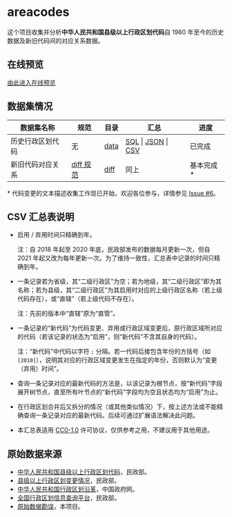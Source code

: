 # areacodes

这个项目收集并分析**中华人民共和国县级以上行政区划代码**自 1980 年至今的历史数据及新旧代码间的对应关系数据。

## 在线预览

[由此进入在线预览][preview]

## 数据集情况

| 数据集名称 | 规范 | 目录 | 汇总 | 进度 |
| - | - | - | - | - |
| 历史行政区划代码 | 无 | [data](data) | [SQL](sql) \| [JSON] \| [CSV] | 已完成 |
| 新旧代码对应关系 | [diff 规范](diff-spec.md) | [diff](diff) | 同上 | 基本完成* |

\* 代码变更的文本描述收集工作现已开始，欢迎各位参与，详情参见 [Issue #6](https://github.com/yescallop/areacodes/issues/6)。

## CSV 汇总表说明

- 启用 / 弃用时间只精确到年。

    注：自 2018 年起至 2020 年底，民政部发布的数据每月更新一次，但自 2021 年起又改为每年更新一次。为了维持一致性，汇总表中记录的时间只精确到年。
- 一条记录若为省级，其“二级行政区”为空；若为地级，其“二级行政区”即为其名称；若为县级，其“二级行政区”为其启用时对应的上级行政区名称（若上级代码存在），或“直辖”（若上级代码不存在）。

    注：先前的版本中“直辖”原为“直管”。
- 一条记录的“新代码”为代码变更、弃用或行政区域变更后，原行政区域所对应的代码（若该记录的状态为“启用”，则“新代码”不含其自身的代码）。

    注：“新代码”中代码以字符 `;` 分隔。若一代码后接包含年份的方括号（如 `[2010]`），说明其对应的行政区域变更发生在指定的年份，否则默认为“变更（弃用）时间”。
- 查询一条记录对应的最新代码的方法是，以该记录为根节点，按“新代码”字段展开树节点，直至所有叶节点的“新代码”字段均为空且状态均为“启用”为止。
- 在行政区划合并后又拆分的情况（或其他类似情况）下，按上述方法或不能精确查询一条记录对应的最新代码。后续可通过扩展语法解决此问题。
- 本汇总表适用 [CC0-1.0] 许可协议，仅供参考之用，不建议用于其他用途。

## 原始数据来源

- [中华人民共和国县级以上行政区划代码][1]，民政部。
- [县级以上行政区划变更情况][2]，民政部。
- [中华人民共和国行政区划沿革][3]，中国政府网。
- [全国行政区划信息查询平台][4]，民政部。
- [原始数据勘误](errata.md)，本项目。

[preview]: https://yescallop.cn/areacodes/
[CSV]: https://raw.githubusercontent.com/yescallop/areacodes/master/result.csv
[JSON]: https://raw.githubusercontent.com/yescallop/areacodes/master/codes.json
[CC0-1.0]: https://creativecommons.org/publicdomain/zero/1.0/deed.zh-hans
[1]: https://www.mca.gov.cn/n156/n186/index.html
[2]: http://xzqh.mca.gov.cn/description?dcpid=1
[3]: http://www.gov.cn/test/2006-02/27/content_212020.htm
[4]: http://xzqh.mca.gov.cn/map
